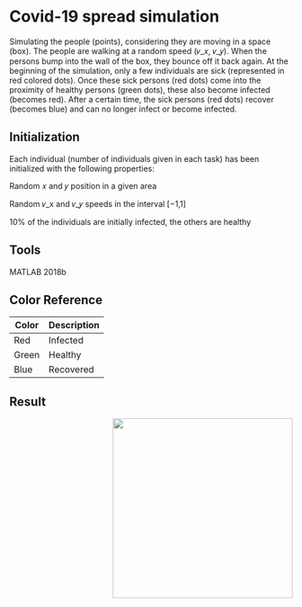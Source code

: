 
# Covid-19 spread simulation

Simulating the people (points), considering they are  moving in a space (box).
The people are walking at a random speed (𝑣_𝑥, 𝑣_𝑦). When the persons bump into the wall of the box, they bounce off it back again.
At the beginning of the simulation, only a few individuals are sick (represented in red colored dots).
Once these sick persons (red dots) come into the proximity of healthy persons (green dots), these also become infected (becomes red).
After a certain time, the sick persons (red dots) recover (becomes blue) and can no longer infect or become infected.


## Initialization

 Each individual (number of individuals given in each task) has been initialized with the following properties:
 
Random 𝑥 and 𝑦 position in a given area

Random 𝑣_x and 𝑣_𝑦 speeds in the interval [−1,1]

10% of the individuals are initially infected, the others are healthy
## Tools

MATLAB 2018b
## Color Reference

| Color             | Description                                                                |
| ----------------- | ------------------------------------------------------------------ |
| Red | Infected |
| Green | Healthy |
| Blue | Recovered |

## Result
<p><img align="right" src="https://github.com/Sheikfarooq/Covid-19_simulation/blob/main/Covid_Simulation.gif" width="320" /></p>
